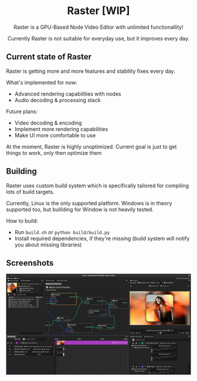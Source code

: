 <h1 align="center">Raster [WIP]</h1>
<p align="center">Raster is a GPU-Based Node Video Editor with unlimited functionallity!</p>
<p align="center">Currently Raster is not suitable for everyday use, but it improves every day.</p>

## Current state of Raster

Raster is getting more and more features and stability fixes every day.

What's implemented for now:
* Advanced rendering capabilities with nodes
* Audio decoding & processing stack


Future plans:
* Video decoding & encoding
* Implement more rendering capabilities
* Make UI more comfortable to use

At the moment, Raster is highly unoptimized. Current goal is just to get things to work, only then optimize them

## Building
Raster uses custom build system which is specifically tailored for compiling lots of build targets.

Currently, Linux is the only supported platform. Windows is in theory supported too, but bulilding for Window is not heavily tested.

How to build:
* Run `build.sh` or `python build/build.py`
* Install required dependencies, if they're missing (build system will notify you about missing libraries)

## Screenshots
![PrimaryScreenshot](misc/gallery/LatestImage.png "")
